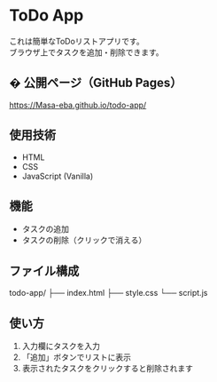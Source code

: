 # ToDo App

これは簡単なToDoリストアプリです。  
ブラウザ上でタスクを追加・削除できます。

## � 公開ページ（GitHub Pages）
https://Masa-eba.github.io/todo-app/

##  使用技術
- HTML
- CSS
- JavaScript (Vanilla)

##  機能
- タスクの追加
- タスクの削除（クリックで消える）

##  ファイル構成

todo-app/
├── index.html
├── style.css
└── script.js

##  使い方
1. 入力欄にタスクを入力
2. 「追加」ボタンでリストに表示
3. 表示されたタスクをクリックすると削除されます

